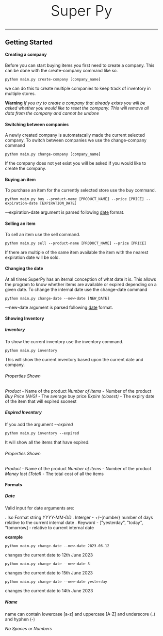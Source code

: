 <h1 style="font-weight: 300; font-size: 3rem; text-align: center">Super Py</h1>

---

## Getting Started

#### Creating a company

Before you can start buying items you first need to create a company. This can be done with the create-company command like so.

```
python main.py create-company [company_name]
```

we can do this to create multiple companies to keep track of inventory in multiple stores.

**Warning** _If you try to create a company that already exists you will be asked whether you would like to reset the company. This will remove all data from the company and cannot be undone_

#### Switching between companies

A newly created company is automatacally made the current selected company.
To switch between companies we use the change-company command

```
python main.py change-company [company_name]
```

If the company does not yet exist you will be asked if you would like to create the company.

#### Buying an item

To purchase an item for the currently selected store use the buy command.

```
python main.py buy --product-name [PRODUCT_NAME] --price [PRICE] --expiration-date [EXPIRATION_DATE]
```

--expiration-date argument is parsed following [date](#date) format.

#### Selling an item

To sell an item use the sell command.

```
python main.py sell --product-name [PRODUCT_NAME] --price [PRICE]
```

If there are multiple of the same item available the item with the nearest expiration date will be sold.

#### Changing the date

At all times SuperPy has an iternal conception of what date it is. This allows the program to know whether items are available or expired depending on a given date.
To change the internal date use the change-date command

```
python main.py change-date --new-date [NEW_DATE]
```

--new-date argument is parsed following [date](#date) format.

#### Showing Inventory

##### Inventory

To show the current inventory use the inventory command.

```
python main.py inventory
```

This will show the current inventory based upon the current date and company.

###### Properties Shown

_Product_ - Name of the product
_Number of items_ - Number of the product
_Buy Price (AVG)_ - The average buy price
_Expire (closest)_ - The expiry date of the item that will expired soonest

##### Expired Inventory

If you add the argument _--expired_

```
python main.py inventory --expired
```

It will show all the items that have expired.

###### Properties Shown

_Product_ - Name of the product
_Number of items_ - Number of the product
_Money lost (Total)_ - The total cost of all the items

#### Formats

##### Date

Valid input for date arguments are:

. Iso Format string _YYYY-MM-DD_
. Interger - +/-{number} number of days relative to the current internal date
. Keyword - ["yesterday", "today", "tomorrow] - relative to current internal date

**example**

```
python main.py change-date --new-date 2023-06-12
```

changes the current date to 12th June 2023

```
python main.py change-date --new-date 3
```

changes the current date to 15th June 2023

```
python main.py change-date --new-date yesterday
```

changes the current date to 14th June 2023

##### Name

name can contain lowercase [a-z] and uppercase [A-Z] and underscore (\_) and hyphen (-)

_No Spaces or Numbers_

